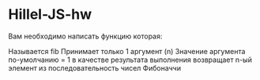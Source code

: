 # Hillel-JS-hw
Вам необходимо написать функцию которая:

Называется fib
Принимает только 1 аргумент (n)
Значение аргумента по-умолчанию = 1
в качестве результата выполнения возвращает n-ый элемент из последовательность чисел Фибоначчи
